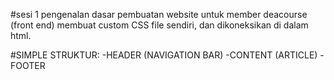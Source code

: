 #sesi 1 pengenalan dasar pembuatan website untuk member deacourse (front end)
membuat custom CSS file sendiri, dan dikoneksikan di dalam html.

#SIMPLE STRUKTUR:
-HEADER (NAVIGATION BAR)
-CONTENT (ARTICLE)
-FOOTER

